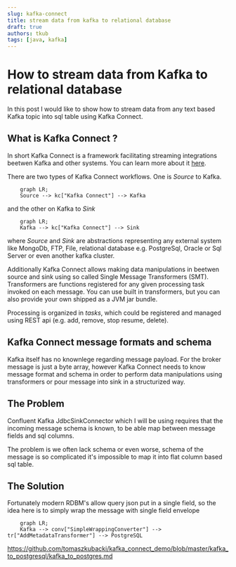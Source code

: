 ```yaml
---
slug: kafka-connect
title: stream data from kafka to relational database
draft: true
authors: tkub
tags: [java, kafka]
---
```


# How to stream data from Kafka to relational database

In this post I would like to show how to stream data from any text based Kafka topic into sql table using Kafka Connect.

<!-- truncate -->

## What is Kafka Connect ?

In short Kafka Connect is a framework facilitating streaming integrations beetwen Kafka and other systems.
You can learn more about it [here](https://developer.confluent.io/courses/kafka-connect/intro/).

There are two types of Kafka Connect workflows. One is *Source* to Kafka.

```mermaid
    graph LR;
    Source --> kc["Kafka Connect"] --> Kafka
```
and the other on Kafka to *Sink*
```mermaid
    graph LR;
    Kafka --> kc["Kafka Connect"] --> Sink
```
where *Source* and *Sink* are  abstractions representing any external system like MongoDb, FTP, File, relational database e.g. PostgreSql, Oracle or Sql Server or even another kafka cluster.

Additionally Kafka Connect allows making data manipulations in beetwen source and sink using so called Single Message Transformers (SMT). Transformers are functions registered for any given processing task invoked on each message. You can use built in transformers, but you can also provide your own shipped as a JVM jar bundle.

Processing is organized in *tasks*, which could be registered and managed using REST api (e.g. add, remove, stop resume, delete).

## Kafka Connect message formats and schema

Kafka itself has no knownlege regarding message payload. For the broker message is just a byte array, however Kafka Connect needs to know message format and schema in order to perform data manipulations using transformers or pour message into sink in a structurized way.

## The Problem

Confluent Kafka JdbcSinkConnector which I will be using requires that the incoming message schema is known, to be able map between message fields and sql columns.

The problem is we often lack schema or even worse, schema of the message is so complicated it's impossible to map it into flat column based sql table.

## The Solution

Fortunately modern RDBM's allow query json put in a single field, so the idea here is to simply wrap the message with single field envelope

```mermaid
    graph LR;
    Kafka --> conv["SimpleWrappingConverter"] --> tr["AddMetadataTransformer"] --> PostgreSQL
```

https://github.com/tomaszkubacki/kafka_connect_demo/blob/master/kafka_to_postgresql/kafka_to_postgres.md



